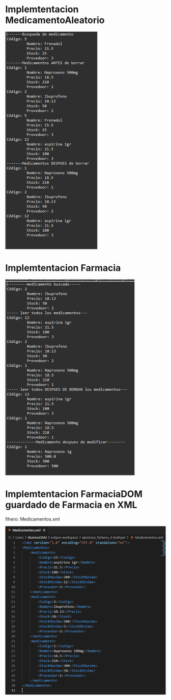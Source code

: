 
# Implemtentacion MedicamentoAleatorio

![captura consola](./capturasPantalla/Captura.PNG)

# Implemtentacion Farmacia

![captura consola](./capturasPantalla/CapturaFarmacia.PNG)

# Implemtentacion FarmaciaDOM guardado de Farmacia en XML
fihero: Medicamentos.xml

![captura consola](./capturasPantalla/CapturaFarmaciaDOMguardar.PNG)